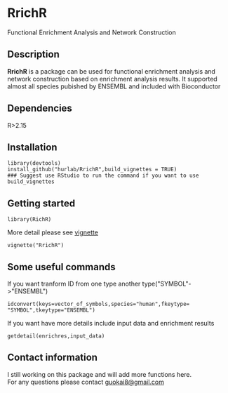 # RrichR
Functional Enrichment Analysis and Network Construction 

## Description  
__RrichR__ is a package can be used for functional enrichment analysis and network construction based on enrichment analysis results. It supported almost all species pubished by ENSEMBL and included with Bioconductor   
## Dependencies  
R>2.15
## Installation
```   
library(devtools)    
install_github("hurlab/RrichR",build_vignettes = TRUE)
### Suggest use RStudio to run the command if you want to use build_vignettes
```
## Getting started
```
library(RichR)
```  
More detail please see [vignette](https://github.com/hurlab/RichR/wiki)
```    
vignette("RrichR")
```   
## Some useful commands
If you want tranform ID from one type another type("SYMBOL"->"ENSEMBL")
``` 
idconvert(keys=vector_of_symbols,species="human",fkeytype= "SYMBOL",tkeytype="ENSEMBL")
```  
If you want have more details include input data and enrichment results
```  
getdetail(enrichres,input_data)
```  
## Contact information
I still working on this package and will add more functions here.   
For any questions please contact guokai8@gmail.com  
